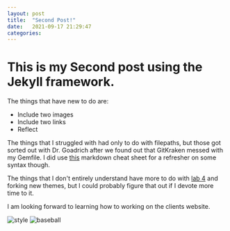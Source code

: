 ```yaml
---
layout: post
title:  "Second Post!"
date:   2021-09-17 21:29:47
categories:
---
```

# This is my Second post using the Jekyll framework.
The things that have new to do are:
- Include two images
- Include two links
- Reflect

The things that I struggled with had only to do with filepaths, but those got sorted out with Dr. Goadrich after we found out that GitKraken messed with my Gemfile.
I did use [this](https://www.markdownguide.org/cheat-sheet/) markdown cheat sheet for a refresher on some syntax though.

The things that I don't entirely understand have more to do with [lab 4](https://hendrix-cs.github.io/csci340/labs/jekyllmods.html)
and forking new themes, but I could probably figure that out if I devote more time to it.

I am looking forward to learning how to working on the clients website.

 ![style](https://th.bing.com/th/id/OIP.kNJ_U49fYk8ZEa3F_csfsgHaNU?w=116&h=188&c=7&r=0&o=5&dpr=1.5&pid=1.7)
 ![baseball](https://th.bing.com/th/id/OIP.Txw3i5_iyRiBenG2fjoDyQHaES?w=279&h=180&c=7&r=0&o=5&dpr=1.5&pid=1.7)
